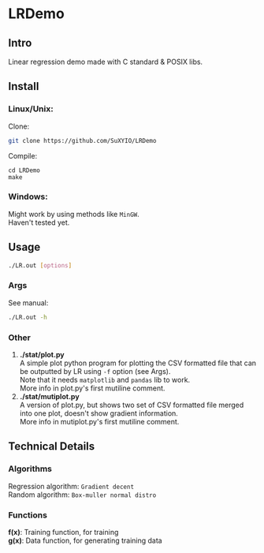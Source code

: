 # LRDemo
## Intro
Linear regression demo made with C standard & POSIX libs.  

## Install
### Linux/Unix:
Clone:
```bash
git clone https://github.com/SuXYIO/LRDemo
```
Compile:
```
cd LRDemo
make
```
### Windows:
Might work by using methods like `MinGW`.  
Haven't tested yet.  

## Usage
```bash
./LR.out [options]
```
### Args
See manual:
```bash
./LR.out -h
```
### Other
1. **./stat/plot.py**  
A simple plot python program for plotting the CSV formatted file that can be outputted by LR using `-f` option (see Args).  
Note that it needs `matplotlib` and `pandas` lib to work.  
More info in plot.py's first mutiline comment.  
2. **./stat/mutiplot.py**  
A version of plot.py, but shows two set of CSV formatted file merged into one plot, doesn't show gradient information.  
More info in mutiplot.py's first mutiline comment.  

## Technical Details
### Algorithms
Regression algorithm: `Gradient decent`  
Random algorithm: `Box-muller normal distro`  
### Functions
**f(x)**: Training function, for training  
**g(x)**: Data function, for generating training data  

